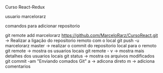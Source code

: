 Curso React-Redux

usuario marcelorarz

comandos para adicionar repositorio

git remote add marcelorarz https://github.com/MarceloRarz/CursoReact.git -> Realizar a ligação do repositorio remoto com o local
git push -u marcelorarz master -> realizar o commit do repositorio local para o remoto
git remote -> mostra os usuarios locais
git remote - v -> mostra mais detalhes dos usuarios locais
git status -> mostra os arquivos modificados
git commit -am "Enviando comados Git"   a -> adicona direto m -> adiciona comentarios